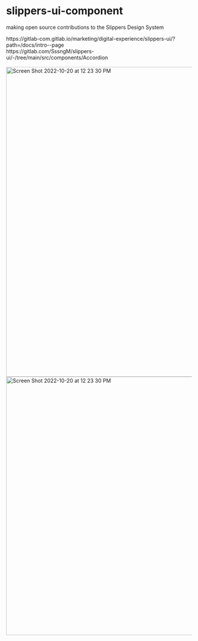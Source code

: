 # slippers-ui-component
making open source contributions to the Slippers Design System

<div> https://gitlab-com.gitlab.io/marketing/digital-experience/slippers-ui/?path=/docs/intro--page<div> 
<div> https://gitlab.com/SssngM/slippers-ui/-/tree/main/src/components/Accordion<div> 


<br>

<div> <img width="839" alt="Screen Shot 2022-10-20 at 12 23 30 PM" src="https://user-images.githubusercontent.com/71366662/197062267-bc216f54-0830-4d4a-b8e1-4472b96a50f5.png"><div> 
 
<div><img width="700" alt="Screen Shot 2022-10-20 at 12 23 30 PM" src="https://user-images.githubusercontent.com/71366662/204904720-35ca1445-eae0-4332-93d6-b7b9986e0e36.png">
 
  
